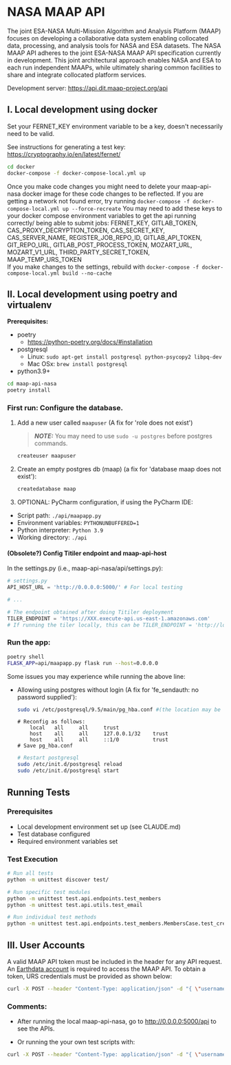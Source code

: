 # NASA MAAP API
The joint ESA-NASA Multi-Mission Algorithm and Analysis Platform (MAAP) focuses on developing a collaborative data system enabling collocated data, processing, and analysis tools for NASA and ESA datasets. The NASA MAAP API adheres to the joint ESA-NASA MAAP API specification currently in development. This joint architectural approach enables NASA and ESA to each run independent MAAPs, while ultimately sharing common facilities to share and integrate collocated platform services.

Development server: https://api.dit.maap-project.org/api

## I. Local development using docker

Set your FERNET_KEY environment variable to be a key, doesn't necessarily need to be valid. 

See instructions for generating a test key: https://cryptography.io/en/latest/fernet/

```bash
cd docker
docker-compose -f docker-compose-local.yml up
```
Once you make code changes you might need to delete your maap-api-nasa docker image for these code changes to be reflected. If you are getting a network not found error, try running `docker-compose -f docker-compose-local.yml up --force-recreate`
You may need to add these keys to your docker compose environment variables to get the api running correctly/ being able to submit jobs: FERNET_KEY, GITLAB_TOKEN, CAS_PROXY_DECRYPTION_TOKEN, CAS_SECRET_KEY, CAS_SERVER_NAME, REGISTER_JOB_REPO_ID, GITLAB_API_TOKEN, GIT_REPO_URL, GITLAB_POST_PROCESS_TOKEN, MOZART_URL, MOZART_V1_URL, THIRD_PARTY_SECRET_TOKEN, MAAP_TEMP_URS_TOKEN  
If you make changes to the settings, rebuild with `docker-compose -f docker-compose-local.yml build --no-cache`

## II. Local development using poetry and virtualenv

**Prerequisites:**
* poetry
  * https://python-poetry.org/docs/#installation 
* postgresql
  * Linux: `sudo apt-get install postgresql python-psycopy2 libpq-dev`
  * Mac OSx: `brew install postgresql`
* python3.9+

```bash
cd maap-api-nasa
poetry install
```

### First run: Configure the database.

1. Add a new user called `maapuser` (A fix for 'role <username> does not exist')
   > **_NOTE:_**  You may need to use `sudo -u postgres` before postgres commands.
   ```bash
   createuser maapuser
   ```

2. Create an empty postgres db (maap) (a fix for 'database maap does not exist'):
    ```bash
    createdatabase maap
    ```

3. OPTIONAL: PyCharm configuration, if using the PyCharm IDE:

- Script path: `./api/maapapp.py`
- Environment variables: `PYTHONUNBUFFERED=1`
- Python interpreter: `Python 3.9`
- Working directory: `./api`

#### (Obsolete?) Config Titiler endpoint and maap-api-host

In the settings.py (i.e., maap-api-nasa/api/settings.py):

```python
# settings.py
API_HOST_URL = 'http://0.0.0.0:5000/' # For local testing

# ...

# The endpoint obtained after doing Titiler deployment
TILER_ENDPOINT = 'https://XXX.execute-api.us-east-1.amazonaws.com'
# If running the tiler locally, this can be TILER_ENDPOINT = 'http://localhost:8000'
```

### Run the app:

```bash
poetry shell
FLASK_APP=api/maapapp.py flask run --host=0.0.0.0
```

Some issues you may experience while running the above line:

* Allowing using postgres without login (A fix for 'fe_sendauth: no password supplied'):

  ```bash
  sudo vi /etc/postgresql/9.5/main/pg_hba.conf #(the location may be different depend on OS and postgres version)
  ```
  
  ```
  # Reconfig as follows:
      local   all     all     trust
      host    all     all     127.0.0.1/32    trust
      host    all     all     ::1/0           trust
  # Save pg_hba.conf
  ```

  ```bash
  # Restart postgresql
  sudo /etc/init.d/postgresql reload
  sudo /etc/init.d/postgresql start
  ```

## Running Tests

### Prerequisites
- Local development environment set up (see CLAUDE.md)
- Test database configured
- Required environment variables set

### Test Execution
```bash
# Run all tests
python -m unittest discover test/

# Run specific test modules
python -m unittest test.api.endpoints.test_members
python -m unittest test.api.utils.test_email

# Run individual test methods
python -m unittest test.api.endpoints.test_members.MembersCase.test_create_member
```

## III. User Accounts

A valid MAAP API token must be included in the header for any API request. An [Earthdata account](https://uat.urs.earthdata.nasa.gov) is required to access the MAAP API. To obtain a token, URS credentials must be provided as shown below:

```bash
curl -X POST --header "Content-Type: application/json" -d "{ \"username\": \"urs_username\", \"password\": \"urs_password\" }" https://api.dit.maap-project.org/token
```

### Comments:

- After running the local maap-api-nasa, go to http://0.0.0.0:5000/api to see the APIs.

- Or running the your own test scripts with:

```bash
curl -X POST --header "Content-Type: application/json" -d "{ \"username\": \"urs_username\", \"password\": \"urs_password\" }" http://0.0.0.0:5000/token
```
